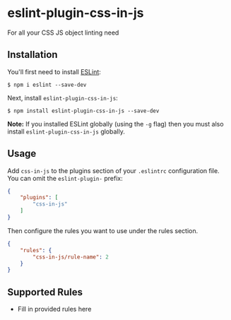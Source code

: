 # eslint-plugin-css-in-js

For all your CSS JS object linting need

## Installation

You'll first need to install [ESLint](http://eslint.org):

```
$ npm i eslint --save-dev
```

Next, install `eslint-plugin-css-in-js`:

```
$ npm install eslint-plugin-css-in-js --save-dev
```

**Note:** If you installed ESLint globally (using the `-g` flag) then you must also install `eslint-plugin-css-in-js` globally.

## Usage

Add `css-in-js` to the plugins section of your `.eslintrc` configuration file. You can omit the `eslint-plugin-` prefix:

```json
{
    "plugins": [
        "css-in-js"
    ]
}
```


Then configure the rules you want to use under the rules section.

```json
{
    "rules": {
        "css-in-js/rule-name": 2
    }
}
```

## Supported Rules

* Fill in provided rules here

